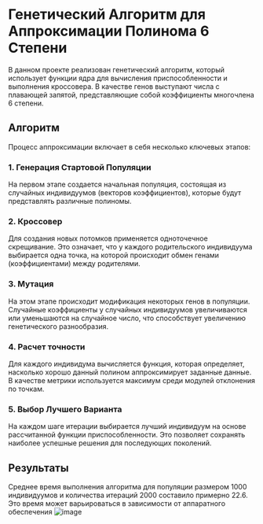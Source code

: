 # Генетический Алгоритм для Аппроксимации Полинома 6 Степени

В данном проекте реализован генетический алгоритм, который использует функции ядра для вычисления приспособленности и выполнения кроссовера. В качестве генов выступают числа с плавающей запятой, представляющие собой коэффициенты многочлена 6 степени.

## Алгоритм

Процесс аппроксимации включает в себя несколько ключевых этапов:

### 1. Генерация Стартовой Популяции
На первом этапе создается начальная популяция, состоящая из случайных индивидуумов (векторов коэффициентов), которые будут представлять различные полиномы.

### 2. Кроссовер
Для создания новых потомков применяется одноточечное скрещивание. Это означает, что у каждого родительского индивидуума выбирается одна точка, на которой происходит обмен генами (коэффициентами) между родителями.

### 3. Мутация
На этом этапе происходит модификация некоторых генов в популяции. Случайные коэффициенты у случайных индивидуумов увеличиваются или уменьшаются на случайное число, что способствует увеличению генетического разнообразия.

### 4. Расчет точности
Для каждого индивидума вычисляется функция, которая определяет, насколько хорошо данный полином аппроксимирует заданные данные. В качестве метрики используется максимум среди модулей отклонения по точкам.

### 5. Выбор Лучшего Варианта
На каждом шаге итерации выбирается лучший индивидуум на основе рассчитанной функции приспособленности. Это позволяет сохранять наиболее успешные решения для последующих поколений.

## Результаты

Среднее время выполнения алгоритма для популяции размером 1000 индивидуумов и количества итераций 2000 составило примерно  22.6. Это время может варьироваться в зависимости от аппаратного обеспечения
![image](https://github.com/user-attachments/assets/449f5e17-ac6a-474e-bad8-b0e378684994)
